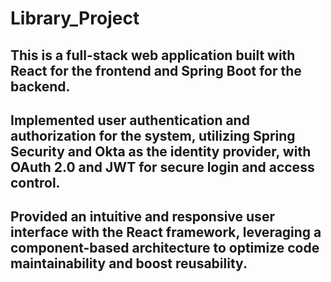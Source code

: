 # Library_Project

## This is a full-stack web application built with React for the frontend and Spring Boot for the backend.
## Implemented user authentication and authorization for the system, utilizing Spring Security and Okta as the identity provider, with OAuth 2.0 and JWT for secure login and access control. 
## Provided an intuitive and responsive user interface with the React framework, leveraging a component-based architecture to optimize code maintainability and boost reusability.
